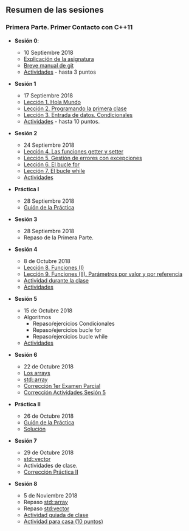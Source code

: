 
## Resumen de las sesiones 

### Primera Parte. Primer Contacto con C++11

  - **Sesión 0**: 
    - 10 Septiembre 2018
    - [Explicación de la asignatura](https://nebrija-my.sharepoint.com/:p:/g/personal/avalero_nebrija_es/Ea-TGKDi57VLi7X4OK3ujNcB95RyhQAKgDftdagdUmnF3A?e=rUXU8P)
    - [Breve manual de git](http://rogerdudler.github.io/git-guide/index.es.html)
    - [Actividades](https://nebrija-my.sharepoint.com/:p:/g/personal/avalero_nebrija_es/EWXknH-z5wFGuUnwJb5BejgBG1rt7aVsKsbTO3TYzRETkw?e=9EbgG9) - hasta 3 puntos

  - **Sesión 1**
    - 17 Septiembre 2018
    - [Lección 1. Hola Mundo](https://codebin.cc/2018/09/16/leccion-1-hola-mundo/)
    - [Lección 2. Programando la primera clase](https://codebin.cc/2018/09/16/leccion-2-programando-la-primera-clase/)
    - [Lección 3. Entrada de datos. Condicionales](https://codebin.cc/2018/09/16/leccion-3-entrada-de-datos-por-el-usuario-condicionales/)
    - [Actividades](https://nebrija-my.sharepoint.com/:p:/g/personal/avalero_nebrija_es/EVbx6OnZllxNgiaHdERugs8BwgmQvCWTTwKvIqjJh7-ErA?e=HBcqZg) - hasta 10 puntos.

  - **Sesión 2**
    - 24 Septiembre 2018
    - [Lección 4. Las funciones getter y setter](https://codebin.cc/2018/09/23/leccion-4-funciones-getter-y-setter/)
    - [Lección 5. Gestión de errores con excepciones](https://codebin.cc/2018/09/16/leccion-5-gestion-de-errores-con-excepciones/)
    - [Lección 6. El bucle for](https://codebin.cc/2018/09/16/leccion-6-el-bucle-for/)
    - [Lección 7. El bucle while](https://codebin.cc/2018/09/16/leccion-7-el-bucle-while/)
    - [Actividades](https://nebrija-my.sharepoint.com/:p:/g/personal/avalero_nebrija_es/Ee9fkBteT-9Mjhg-LDdsMvcBOBphN7_nZNiXYBgZ7nuZew?e=HC7jc8)
    
  - **Práctica I**
	- 28 Septiembre 2018
	- [Guión de la Práctica](https://github.com/Nebrija-Programacion-I-II/Programacion-I/blob/master/practicas/practica-I/enunciado.md)
    
  - **Sesión 3**
	- 28 Septiembre 2018
	- Repaso de la Primera Parte.


 - **Sesión 4**
	  - 8 de Octubre 2018
	  - [Lección 8. Funciones (I)](https://codebin.cc/2018/10/07/leccion-8-las-funciones-i/)
	  - [Lección 9. Funciones (II). Parámetros por valor y por referencia](https://codebin.cc/2018/10/07/leccion-9-las-funciones-ii-parametros-por-valor-y-por-referencia/)
	  - [Actividad durante la clase](https://github.com/Nebrija-Programacion-I-II/Programacion-I/blob/master/actividades/sesion4/actividadClase/enunciado.md)
	  - [Actividades](https://nebrija-my.sharepoint.com/:p:/g/personal/avalero_nebrija_es/EQZUkidoZztKl4pgpcXL2HwB-fcM9zmIrHaFiGzgtVXMEw?e=niHwis)

- **Sesión 5**
    - 15 de Octubre 2018
    - Algoritmos
      - Repaso/ejercicios Condicionales
      - Repaso/ejercicios bucle for
      - Repaso/ejercicios bucle while
    - [Actividades](https://github.com/Nebrija-Programacion-I-II/Programacion-I/blob/master/actividades/sesion5/readme.md)
    
- **Sesión 6**
    - 22 de Octubre 2018
    - [Los arrays](https://codebin.cc/2018/10/07/leccion-11-arrays/)
    - [std::array](https://codebin.cc/2018/10/07/leccion-12-stdarray/)
    - [Corrección 1er Examen Parcial](https://github.com/Nebrija-Programacion-I-II/Programacion-I/tree/master/examenes/Parcial1)
    - [Corrección Actividades Sesión 5](https://github.com/Nebrija-Programacion-I-II/Programacion-I/blob/master/actividades/sesion5/)

- **Práctica II**
    - 26 de Octubre 2018
    - [Guión de la Práctica](https://github.com/Nebrija-Programacion-I-II/Programacion-I/blob/master/practicas/practica-II/enunciado.md)
    - [Solución](https://github.com/Nebrija-Programacion-I-II/Programacion-I/tree/master/practicas/practica-II/solucion)
    
- **Sesión 7**
    - 29 de Octubre 2018
    - [std::vector](https://codebin.cc/2018/10/28/leccion-13-stdvector/)
    - Actividades de clase.
    - [Corrección Práctica II](https://github.com/Nebrija-Programacion-I-II/Programacion-I/tree/master/practicas/practica-II/solucion)

- **Sesión 8**
    - 5 de Noviembre 2018
    - Repaso [std::array](https://codebin.cc/2018/10/07/leccion-12-stdarray/)
    - Repaso [std:vector](https://codebin.cc/2018/10/28/leccion-13-stdvector/)
    - [Actividad guiada de clase](https://github.com/Nebrija-Programacion-I-II/Programacion-I/blob/master/actividades/sesion8/actividad_clase.md)
    - [Actividad para casa (10 puntos)](https://github.com/Nebrija-Programacion-I-II/Programacion-I/blob/master/actividades/sesion8/actividad_clase.md)
